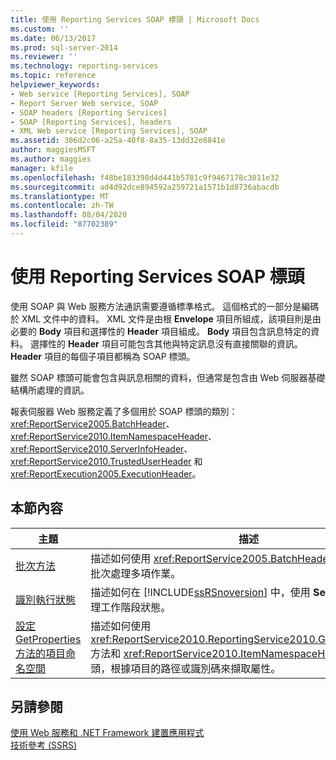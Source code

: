 ```yaml
---
title: 使用 Reporting Services SOAP 標頭 | Microsoft Docs
ms.custom: ''
ms.date: 06/13/2017
ms.prod: sql-server-2014
ms.reviewer: ''
ms.technology: reporting-services
ms.topic: reference
helpviewer_keywords:
- Web service [Reporting Services], SOAP
- Report Server Web service, SOAP
- SOAP headers [Reporting Services]
- SOAP [Reporting Services], headers
- XML Web service [Reporting Services], SOAP
ms.assetid: 306d2c06-a25a-40f8-8a35-13dd32e8841e
author: maggiesMSFT
ms.author: maggies
manager: kfile
ms.openlocfilehash: f48be183398d4d441b5781c9f9467178c3011e32
ms.sourcegitcommit: ad4d92dce894592a259721a1571b1d8736abacdb
ms.translationtype: MT
ms.contentlocale: zh-TW
ms.lasthandoff: 08/04/2020
ms.locfileid: "87702389"
---
```

# <a name="using-reporting-services-soap-headers"></a>使用 Reporting Services SOAP 標頭
  使用 SOAP 與 Web 服務方法通訊需要遵循標準格式。 這個格式的一部分是編碼於 XML 文件中的資料。 XML 文件是由根 **Envelope** 項目所組成，該項目則是由必要的 **Body** 項目和選擇性的 **Header** 項目組成。 **Body** 項目包含訊息特定的資料。 選擇性的 **Header** 項目可能包含其他與特定訊息沒有直接關聯的資訊。 **Header** 項目的每個子項目都稱為 SOAP 標頭。  
  
 雖然 SOAP 標頭可能會包含與訊息相關的資料，但通常是包含由 Web 伺服器基礎結構所處理的資訊。  
  
 報表伺服器 Web 服務定義了多個用於 SOAP 標頭的類別：<xref:ReportService2005.BatchHeader>、<xref:ReportService2010.ItemNamespaceHeader>、<xref:ReportService2010.ServerInfoHeader>、<xref:ReportService2010.TrustedUserHeader> 和 <xref:ReportExecution2005.ExecutionHeader>。  
  
## <a name="in-this-section"></a>本節內容  
  
|主題|描述|  
|-----------|-----------------|  
|[批次方法](batching-methods.md)|描述如何使用 <xref:ReportService2005.BatchHeader>，在單一交易中批次處理多項作業。|  
|[識別執行狀態](identifying-execution-state.md)|描述如何在 [!INCLUDE[ssRSnoversion](../../includes/ssrsnoversion-md.md)] 中，使用 **SessionHeader** 管理工作階段狀態。|  
|[設定 GetProperties 方法的項目命名空間](setting-the-item-namespace-for-the-getproperties-method.md)|描述如何使用 <xref:ReportService2010.ReportingService2010.GetProperties%2A> 方法和 <xref:ReportService2010.ItemNamespaceHeader> SOAP 標頭，根據項目的路徑或識別碼來擷取屬性。|  
  
## <a name="see-also"></a>另請參閱  
 [使用 Web 服務和 .NET Framework 建置應用程式](../report-server-web-service/net-framework/building-applications-using-the-web-service-and-the-net-framework.md)   
 [技術參考 &#40;SSRS&#41;](../technical-reference-ssrs.md)  
  
  
